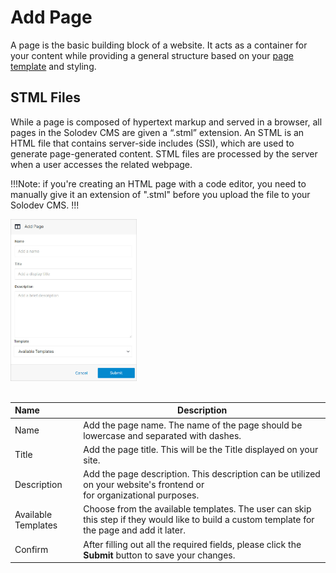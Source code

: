 # Add Page

A page is the basic building block of a website. It acts as a container for your content while providing a general structure based on your <a href="/tutorials/websites/add-page-template/">page template</a> and styling.

## STML Files 

While a page is composed of hypertext markup and served in a browser, all pages in the Solodev CMS are given a “.stml” extension. An STML is an HTML file that contains server-side includes (SSI), which are used to generate page-generated content. STML files are processed by the server when a user accesses the related webpage.

!!!Note:
if you're creating an HTML page with a code editor, you need to manually give it an extension of ".stml" before you upload the file to your Solodev CMS.
!!!

<img src="../../../../images/folders/add-page.jpg" alt="Add Page" style="width: 40%;">

<br>
<br>

**Name** | **Description**
:--- | ---
Name | Add the page name. The name of the page should be lowercase and separated with dashes.
Title | Add the page title. This will be the Title displayed on your site. 
Description | Add the page description. This description can be utilized on your website's frontend or<br> for organizational purposes.
Available Templates | Choose from the available templates. The user can skip this step if they would like to build a custom template for the page and add it later.
Confirm | After filling out all the required fields, please click the **Submit** button to save your changes.